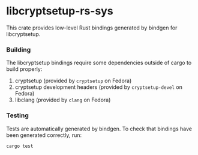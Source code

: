 # libcryptsetup-rs-sys

This crate provides low-level Rust bindings generated by bindgen for libcryptsetup.

### Building

The libcryptsetup bindings require some dependencies outside of cargo to build
properly:
1. cryptsetup (provided by `cryptsetup` on Fedora)
2. cryptsetup development headers (provided by `cryptsetup-devel` on Fedora)
3. libclang (provided by `clang` on Fedora)

### Testing

Tests are automatically generated by bindgen. To check that bindings have been
generated correctly, run:
```
cargo test
```
